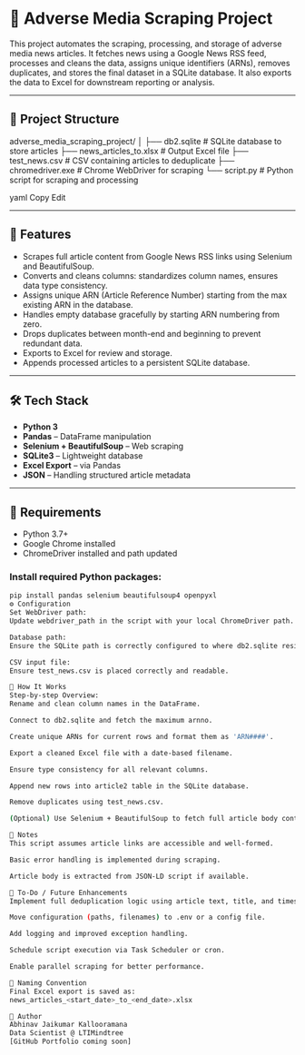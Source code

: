 # 📰 Adverse Media Scraping Project

This project automates the scraping, processing, and storage of adverse media news articles. It fetches news using a Google News RSS feed, processes and cleans the data, assigns unique identifiers (ARNs), removes duplicates, and stores the final dataset in a SQLite database. It also exports the data to Excel for downstream reporting or analysis.

---

## 📂 Project Structure

adverse_media_scraping_project/
│
├── db2.sqlite # SQLite database to store articles
├── news_articles_<date>to<date>.xlsx # Output Excel file
├── test_news.csv # CSV containing articles to deduplicate
├── chromedriver.exe # Chrome WebDriver for scraping
└── script.py # Python script for scraping and processing

yaml
Copy
Edit

---

## 🚀 Features

- Scrapes full article content from Google News RSS links using Selenium and BeautifulSoup.
- Converts and cleans columns: standardizes column names, ensures data type consistency.
- Assigns unique ARN (Article Reference Number) starting from the max existing ARN in the database.
- Handles empty database gracefully by starting ARN numbering from zero.
- Drops duplicates between month-end and beginning to prevent redundant data.
- Exports to Excel for review and storage.
- Appends processed articles to a persistent SQLite database.

---

## 🛠️ Tech Stack

- **Python 3**
- **Pandas** – DataFrame manipulation
- **Selenium + BeautifulSoup** – Web scraping
- **SQLite3** – Lightweight database
- **Excel Export** – via Pandas
- **JSON** – Handling structured article metadata

---

## 🧾 Requirements

- Python 3.7+
- Google Chrome installed
- ChromeDriver installed and path updated

### Install required Python packages:

```bash
pip install pandas selenium beautifulsoup4 openpyxl
⚙️ Configuration
Set WebDriver path:
Update webdriver_path in the script with your local ChromeDriver path.

Database path:
Ensure the SQLite path is correctly configured to where db2.sqlite resides.

CSV input file:
Ensure test_news.csv is placed correctly and readable.

🧪 How It Works
Step-by-step Overview:
Rename and clean column names in the DataFrame.

Connect to db2.sqlite and fetch the maximum arnno.

Create unique ARNs for current rows and format them as 'ARN####'.

Export a cleaned Excel file with a date-based filename.

Ensure type consistency for all relevant columns.

Append new rows into article2 table in the SQLite database.

Remove duplicates using test_news.csv.

(Optional) Use Selenium + BeautifulSoup to fetch full article body content using the article link (demonstrated on a sample).

📝 Notes
This script assumes article links are accessible and well-formed.

Basic error handling is implemented during scraping.

Article body is extracted from JSON-LD script if available.

🧼 To-Do / Future Enhancements
Implement full deduplication logic using article text, title, and timestamp similarity.

Move configuration (paths, filenames) to .env or a config file.

Add logging and improved exception handling.

Schedule script execution via Task Scheduler or cron.

Enable parallel scraping for better performance.

📅 Naming Convention
Final Excel export is saved as:
news_articles_<start_date>_to_<end_date>.xlsx

👤 Author
Abhinav Jaikumar Kallooramana
Data Scientist @ LTIMindtree
[GitHub Portfolio coming soon]
